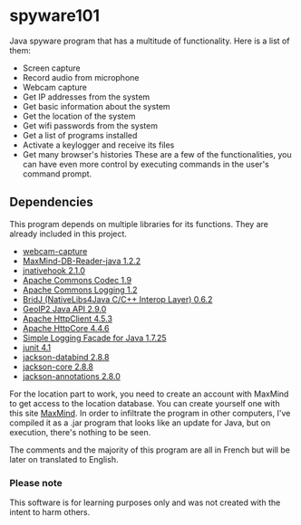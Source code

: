 # spyware101
Java spyware program that has a multitude of functionality. Here is a list of them:
* Screen capture
* Record audio from microphone
* Webcam capture 
* Get IP addresses from the system
* Get basic information about the system
* Get the location of the system
* Get wifi passwords from the system
* Get a list of programs installed
* Activate a keylogger and receive its files
* Get many browser's histories
These are a few of the functionalities, you can have even more control by executing commands in the user's command prompt.

## Dependencies
This program depends on multiple libraries for its functions. They are already included in this project.
* [webcam-capture](https://github.com/sarxos/webcam-capture)
* [MaxMind-DB-Reader-java 1.2.2](https://github.com/maxmind/MaxMind-DB-Reader-java)
* [jnativehook 2.1.0](https://github.com/kwhat/jnativehook)
* [Apache Commons Codec 1.9](https://mvnrepository.com/artifact/commons-codec/commons-codec/1.9)
* [Apache Commons Logging 1.2](https://mvnrepository.com/artifact/commons-logging/commons-logging/1.2)
* [BridJ (NativeLibs4Java C/C++ Interop Layer) 0.6.2](https://mvnrepository.com/artifact/com.nativelibs4java/bridj/0.6.2)
* [GeoIP2 Java API 2.9.0](https://github.com/maxmind/GeoIP2-java)
* [Apache HttpClient 4.5.3](https://mvnrepository.com/artifact/org.apache.httpcomponents/httpclient/4.5.3)
* [Apache HttpCore 4.4.6](https://mvnrepository.com/artifact/org.apache.httpcomponents/httpcore/4.4.6)
* [Simple Logging Facade for Java 1.7.25](https://www.slf4j.org/download.html)
* [junit 4.1](https://github.com/junit-team/junit4)
* [jackson-databind 2.8.8](https://github.com/FasterXML/jackson-databind)
* [jackson-core 2.8.8](https://github.com/FasterXML/jackson-core)
* [jackson-annotations 2.8.0](https://github.com/FasterXML/jackson-annotations)

For the location part to work, you need to create an account with MaxMind to get access to the location database. You can create yourself one with this site [MaxMind](https://www.maxmind.com/en/home). In order to infiltrate the program in other computers, I've compiled it as a .jar program that looks like an update for Java, but on execution, there's nothing to be seen.

The comments and the majority of this program are all in French but will be later on translated to English.

### Please note
This software is for learning purposes only and was not created with the intent to harm others.